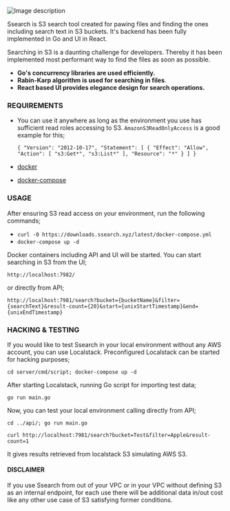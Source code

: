 ![Image description](https://ssearch.xyz/assets/logo_white_background.jpg)

Ssearch is S3 search tool created for pawing files and finding the ones including search text in S3 buckets. 
It's backend has been fully implemented in Go and UI in React.

Searching in S3 is a daunting challenge for developers. Thereby it has been implemented most performant way to find the files as soon as possible.

* **Go's concurrency libraries are used efficiently.** 
* **Rabin-Karp algorithm is used for searching in files**.
* **React based UI provides elegance design for search operations.**

### REQUIREMENTS

* You can use it anywhere as long as the environment you use has sufficient read roles accessing to S3. `AmazonS3ReadOnlyAccess` is a good example for this;
  
  `{
       "Version": "2012-10-17",
       "Statement": [
           {
               "Effect": "Allow",
               "Action": [
                   "s3:Get*",
                   "s3:List*"
               ],
               "Resource": "*"
           }
       ]
   }`
 
 * [docker](https://docs.docker.com/install/)
 * [docker-compose](https://docs.docker.com/compose/install/)

### USAGE  
 After ensuring S3 read access on your environment, run the following commands;
 
 * `curl -0 https://downloads.ssearch.xyz/latest/docker-compose.yml`
 * `docker-compose up -d`

Docker containers including API and UI will be started. You can start searching in S3 from the UI;

`http://localhost:7982/` 

or directly from API;

`http://localhost:7981/search?bucket={bucketName}&filter={searchText}&result-count={20}&start={unixStartTimestamp}&end={unixEndTimestamp}`

### HACKING & TESTING

If you would like to test Ssearch in your local environment without any AWS account, you can use Localstack. 
Preconfigured Localstack can be started for hacking purposes;

`cd server/cmd/script; docker-compose up -d`

After starting Localstack, running Go script for importing test data;

`go run main.go`

Now, you can test your local environment calling directly from API;

`cd ../api/; go run main.go`

`curl http://localhost:7981/search?bucket=Test&filter=Apple&result-count=1`

It gives results retrieved from localstack S3 simulating AWS S3.

#### DISCLAIMER

If you use Ssearch from out of your VPC or in your VPC without defining S3 as an internal endpoint, for each use there will be additional data in/out cost
like any other use case of S3 satisfying former conditions.